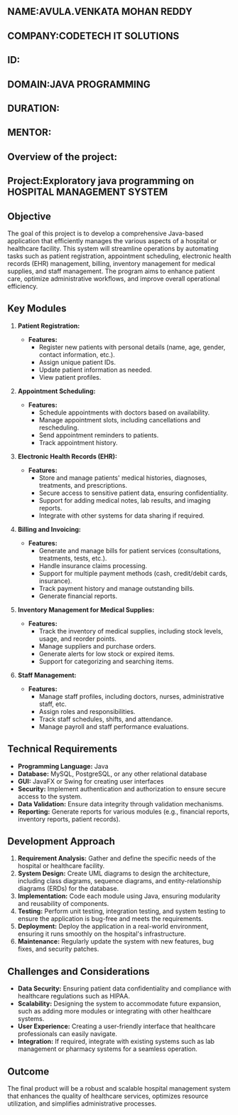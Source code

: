 ## NAME:AVULA.VENKATA MOHAN REDDY
## COMPANY:CODETECH IT SOLUTIONS
## ID:
## DOMAIN:JAVA PROGRAMMING
## DURATION:
## MENTOR:
## Overview of the project:
## Project:Exploratory java programming on HOSPITAL MANAGEMENT SYSTEM


## Objective
The goal of this project is to develop a comprehensive Java-based application that efficiently manages the various aspects of a hospital or healthcare facility. This system will streamline operations by automating tasks such as patient registration, appointment scheduling, electronic health records (EHR) management, billing, inventory management for medical supplies, and staff management. The program aims to enhance patient care, optimize administrative workflows, and improve overall operational efficiency.

## Key Modules
1. **Patient Registration:**
   - **Features:**
     - Register new patients with personal details (name, age, gender, contact information, etc.).
     - Assign unique patient IDs.
     - Update patient information as needed.
     - View patient profiles.

2. **Appointment Scheduling:**
   - **Features:**
     - Schedule appointments with doctors based on availability.
     - Manage appointment slots, including cancellations and rescheduling.
     - Send appointment reminders to patients.
     - Track appointment history.

3. **Electronic Health Records (EHR):**
   - **Features:**
     - Store and manage patients' medical histories, diagnoses, treatments, and prescriptions.
     - Secure access to sensitive patient data, ensuring confidentiality.
     - Support for adding medical notes, lab results, and imaging reports.
     - Integrate with other systems for data sharing if required.

4. **Billing and Invoicing:**
   - **Features:**
     - Generate and manage bills for patient services (consultations, treatments, tests, etc.).
     - Handle insurance claims processing.
     - Support for multiple payment methods (cash, credit/debit cards, insurance).
     - Track payment history and manage outstanding bills.
     - Generate financial reports.

5. **Inventory Management for Medical Supplies:**
   - **Features:**
     - Track the inventory of medical supplies, including stock levels, usage, and reorder points.
     - Manage suppliers and purchase orders.
     - Generate alerts for low stock or expired items.
     - Support for categorizing and searching items.

6. **Staff Management:**
   - **Features:**
     - Manage staff profiles, including doctors, nurses, administrative staff, etc.
     - Assign roles and responsibilities.
     - Track staff schedules, shifts, and attendance.
     - Manage payroll and staff performance evaluations.

## Technical Requirements
- **Programming Language:** Java
- **Database:** MySQL, PostgreSQL, or any other relational database
- **GUI:** JavaFX or Swing for creating user interfaces
- **Security:** Implement authentication and authorization to ensure secure access to the system.
- **Data Validation:** Ensure data integrity through validation mechanisms.
- **Reporting:** Generate reports for various modules (e.g., financial reports, inventory reports, patient records).

## Development Approach
1. **Requirement Analysis:** Gather and define the specific needs of the hospital or healthcare facility.
2. **System Design:** Create UML diagrams to design the architecture, including class diagrams, sequence diagrams, and entity-relationship diagrams (ERDs) for the database.
3. **Implementation:** Code each module using Java, ensuring modularity and reusability of components.
4. **Testing:** Perform unit testing, integration testing, and system testing to ensure the application is bug-free and meets the requirements.
5. **Deployment:** Deploy the application in a real-world environment, ensuring it runs smoothly on the hospital's infrastructure.
6. **Maintenance:** Regularly update the system with new features, bug fixes, and security patches.

## Challenges and Considerations
- **Data Security:** Ensuring patient data confidentiality and compliance with healthcare regulations such as HIPAA.
- **Scalability:** Designing the system to accommodate future expansion, such as adding more modules or integrating with other healthcare systems.
- **User Experience:** Creating a user-friendly interface that healthcare professionals can easily navigate.
- **Integration:** If required, integrate with existing systems such as lab management or pharmacy systems for a seamless operation.

## Outcome
The final product will be a robust and scalable hospital management system that enhances the quality of healthcare services, optimizes resource utilization, and simplifies administrative processes.
